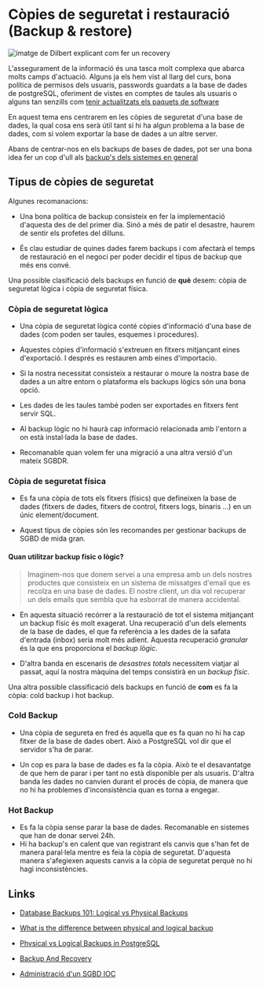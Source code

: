 # Còpies de seguretat i restauració (Backup & restore)


![imatge de Dilbert explicant com fer un recovery](comics-dilbert-hacker-more-in-comments-868986.gif)


L'assegurament de la informació és una tasca molt complexa que abarca molts
camps d'actuació. Alguns ja els hem vist al llarg del curs, bona política de
permisos dels usuaris, passwords guardats a la base de dades de postgreSQL,
oferiment de vistes en comptes de taules als usuaris o alguns tan senzills com
[tenir actualitzats els paquets de
software](http://www.securitybydefault.com/2012/06/vulnerabilidad-grave-en-mysqlmariadb.html)

En aquest tema ens centrarem en les còpies de seguretat d'una base de dades, la qual cosa ens serà
útil tant si hi ha algun problema a la base de dades, com si volem exportar la
base de dades a un altre server.


Abans de centrar-nos en els backups de bases de dades, pot ser una bona idea fer un cop d'ull als [backup's dels sistemes en general](https://gitlab.com/hisx-m05-fonaments-maquinari/uf2-public/-/raw/master/4-Backups/backups_teoria.md)


## Tipus de còpies de seguretat

Algunes recomanacions:

+ Una bona política de backup consisteix en fer la implementació d'aquesta des de
del primer dia. Sinó a més de patir el desastre, haurem de sentir els profetes del dilluns.

+ És clau estudiar de quines dades farem backups i com afectarà el temps de
restauració en el negoci per poder decidir el tipus de backup que més ens convé.


Una possible clasificació dels backups en funció de **què** desem: còpia de
seguretat lògica i còpia de seguretat física.

### Còpia de seguretat lògica

+ Una còpia de seguretat lògica conté còpies d'informació d'una base de dades
(com poden ser taules, esquemes i procedures). 

+ Aquestes còpies d'informació s'extreuen en fitxers mitjançant eines
d'exportació. I després es restauren amb eines d'importacio.

+ Si la nostra necessitat consisteix a restaurar o moure la nostra base de dades
a un altre entorn o plataforma els backups lògics són una bona opció.

+ Les dades de les taules també poden ser exportades en fitxers fent servir SQL.

+ Al backup lògic no hi haurà cap informació relacionada amb l'entorn a on està
instal·lada la base de dades.

+ Recomanable quan volem fer una migració a una altra versió d'un mateix SGBDR.

### Còpia de seguretat física

+ Es fa una còpia de tots els fitxers (físics) que defineixen la base de dades
(fitxers de dades, fitxers de control, fitxers logs, binaris ...) en un únic
element/document.

+ Aquest tipus de còpies són les recomandes per gestionar backups de SGBD de
  mida gran.


#### Quan utilitzar backup físic o lògic?

> Imaginem-nos que donem servei a una empresa amb un dels nostres productes que
consisteix en un sistema de missatges d'email que es recolza en una base de
dades. El nostre client, un dia vol recuperar un dels emails que sembla que ha
esborrat de manera accidental.

+ En aquesta situació recórrer a la restauració de tot el sistema  mitjançant un
backup físic és molt exagerat. Una recuperació d'un dels elements de la base de
dades, el que fa referència a les dades de la safata d'entrada (inbox) seria
molt més adient. Aquesta recuperació _granular_ és la que ens proporciona el
*backup lògic*.

+ D'altra banda en escenaris de *desastres totals* necessitem viatjar al passat,
aquí la nostra màquina del temps consistirà en un *backup físic*.

Una altra possible classificació dels backups en funció de **com** es fa la
còpia: cold backup i hot backup.

### Cold Backup

+ Una còpia de segureta en fred és aquella que es fa quan no hi ha cap fitxer
  de la base de dades obert. Això a PostgreSQL vol dir que el servidor s'ha de
  parar.

+ Un cop es para la base de dades es fa la còpia. Això te el desavantatge de
  que hem de parar i per tant no està disponible per als usuaris. D'altra banda
  les dades no canvien durant el procés de còpia, de manera que no hi ha
  problemes d'inconsistència quan es torna a engegar.


### Hot Backup

+ Es fa la còpia sense parar la base de dades. Recomanable en sistemes que han
  de donar servei 24h.
+ Hi ha backup's en calent que van registrant els canvis que s'han fet de
  manera paral·lela mentre es feia la còpia de seguretat. D'aquesta manera
  s'afegiexen aquests canvis a la còpia de seguretat perquè no hi hagi
  inconsistències.



## Links

+ [Database Backups 101: Logical vs Physical
  Backups](https://backup.ninja/news/Database-Backups-101-Logical-vs-Physical-Backups)

+ [What is the difference between physical and logical
  backup](https://stackoverflow.com/questions/39123563/what-is-the-difference-between-physical-and-logical-backup)

+ [Physical vs Logical Backups in
  PostgreSQL](https://supabase.com/blog/2020/07/17/postgresql-physical-logical-backups)

+ [Backup And Recovery](https://en.wikibooks.org/wiki/PostgreSQL/BackupAndRecovery)

+ [Administració d'un SGBD
  IOC](https://ioc.xtec.cat/materials/FP/Recursos/fp_asx_m10_/web/fp_asx_m10_htmlindex/WebContent/u3/a4/continguts.html)

